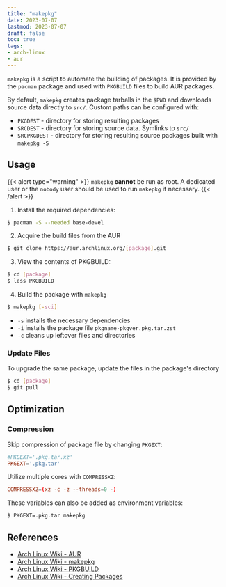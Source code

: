 ```yaml
---
title: "makepkg"
date: 2023-07-07
lastmod: 2023-07-07
draft: false
toc: true
tags:
- arch-linux
- aur
---
```


`makepkg` is a script to automate the building of packages. It is provided by
the `pacman` package and used with `PKGBUILD` files to build AUR packages.

By default, `makepkg` creates package tarballs in the `$PWD` and downloads
source data directly to `src/`. Custom paths can be configured with:

- `PKGDEST` - directory for storing resulting packages
- `SRCDEST` - directory for storing source data. Symlinks to `src/`
- `SRCPKGDEST` - directory for storing resulting source packages built with
  `makepkg -S`

## Usage

{{< alert type="warning" >}}
`makepkg` **cannot** be run as root. A dedicated user or the `nobody` user should be used to run `makepkg` if necessary.
{{< /alert >}}

1. Install the required dependencies:

```bash
$ pacman -S --needed base-devel
```

2. Acquire the build files from the AUR

```bash
$ git clone https://aur.archlinux.org/[package].git
```

3. View the contents of PKGBUILD:

```bash
$ cd [package]
$ less PKGBUILD
```

4. Build the package with `makepkg`

```bash
$ makepkg [-sci]
```

- `-s` installs the necessary dependencies
- `-i` installs the package file `pkgname-pkgver.pkg.tar.zst`
- `-c` cleans up leftover files and directories

### Update Files

To upgrade the same package, update the files in the package's directory

```bash
$ cd [package]
$ git pull
```

## Optimization
### Compression
Skip compression of package file by changing `PKGEXT`:

```conf
#PKGEXT='.pkg.tar.xz'
PKGEXT='.pkg.tar'
```

Utilize multiple cores with `COMPRESSXZ`:

```conf
COMPRESSXZ=(xz -c -z --threads=0 -)
```

These variables can also be added as environment variables:

```bash
$ PKGEXT=.pkg.tar makepkg
```

## References
- [Arch Linux Wiki - AUR](https://wiki.archlinux.org/title/Arch_User_Repository)
- [Arch Linux Wiki - makepkg](https://wiki.archlinux.org/title/Makepkg#Tips_and_tricks)
- [Arch Linux Wiki - PKGBUILD](https://wiki.archlinux.org/title/PKGBUILD)
- [Arch Linux Wiki - Creating Packages](https://wiki.archlinux.org/title/creating_packages)
